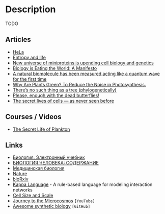 # Description

TODO


## Articles

- [HeLa](https://en.wikipedia.org/wiki/HeLa)
- [Entropy and life](https://en.wikipedia.org/wiki/Entropy_and_life)
- [New universe of miniproteins is upending cell biology and genetics](https://www.science.org/content/article/new-universe-miniproteins-upending-cell-biology-and-genetics)
- [Biology is Eating the World: A Manifesto](https://a16z.com/2019/10/28/biology-eating-world-a16z-manifesto/)
- [A natural biomolecule has been measured acting like a quantum wave for the first time](https://www.technologyreview.com/2019/11/09/238365/a-natural-biomolecule-has-been-measured-acting-in-a-quantum-wave-for-the-first-time/)
- [Why Are Plants Green? To Reduce the Noise in Photosynthesis.](https://www.quantamagazine.org/why-are-plants-green-to-reduce-the-noise-in-photosynthesis-20200730/)
- [There’s no such thing as a tree (phylogenetically)](https://eukaryotewritesblog.com/2021/05/02/theres-no-such-thing-as-a-tree/)
- [Please, enough with the dead butterflies!](https://www.emilydamstra.com/please-enough-dead-butterflies/)
- [The secret lives of cells — as never seen before](https://www.nature.com/articles/d41586-021-02904-w)


## Courses / Videos

- [The Secret Life of Plankton](https://youtu.be/xFQ_fO2D7f0)


## Links

- [Биология. Электронный учебник](http://www.ebio.ru/)
- [БИОЛОГИЯ ЧЕЛОВЕКА: СОДЕРЖАНИЕ](http://humbio.ru/)
- [Медицинская биология](https://meduniver.com/Medical/Biology/)
- [Nature](https://www.nature.com/)
- [bioRxiv](https://www.biorxiv.org/)
- [Kappa Language](https://kappalanguage.org/) - A rule-based language for modeling interaction networks
- [Cell Size and Scale](https://learn.genetics.utah.edu/content/cells/scale/)
- [Journey to the Microcosmos](https://www.youtube.com/c/microcosmos/) `[YouTube]`
- [Awesome synthetic biology](https://github.com/websemantics/awesome-synthetic-biology) `[GitHub]`
